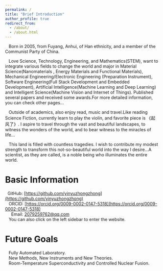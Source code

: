 ```yaml
---
permalink: /
title: "Brief Introduction"
author_profile: true
redirect_from: 
  - /about/
  - /about.html
---
```

&nbsp;&nbsp;&nbsp;Born in 2005, from Fuyang, Anhui, of Han ethnicity, and a member of the Communist Party of China.

&nbsp;&nbsp;&nbsp;Love Science, Technology, Engineering, and Mathematics(STEM), want to integrate various fields to change the world and major in Material Science(Nanomaterials , Energy Materials and Functional Materials), Mechanical Engineering/Electronic Engineering
(Preparation Instrument), Software Engineering(Full Stack Development and Embedded Development), Artificial Intelligence(Machine Learning and Deep Learning) and Intelligent Science(Machine Vision and Internet of Things). Published several papers and received some awards.For more detailed information, you can check other pages...

&nbsp;&nbsp;&nbsp;Outside of academics, also enjoy read, music and travel.Like reading Science Fiction, currently learn to play the violin, and favorite piece is 《起风了》. I aspire to travel through the vast and beautiful landscapes, to witness the wonders of the world, and to bear witness to the miracles of life...

&nbsp;&nbsp;&nbsp;This land is filled with countless tragedies. I wish to contribute my modest strength to transform this not-so-beautiful world into the way I desire...A scientist, as they are called, is a noble being who illuminates the entire world.

  
Basic Information
======
 &nbsp;&nbsp;GitHub: [https://github.com/yinyuzhongzhong](https://github.com/yinyuzhongzhong)  
 &nbsp;&nbsp;&nbsp;ORCID: [https://orcid.org/0009-0002-0147-5318](https://orcid.org/0009-0002-0147-5318)  
 &nbsp;&nbsp;&nbsp;&nbsp;&nbsp;Email: [2079259762@qq.com](mailto:2079259762@qq.com)  
 &nbsp;&nbsp;&nbsp;You can also click on the left sidebar to enter the website.


 Future Goals
======
 &nbsp;&nbsp;&nbsp;Fully Automated Laboratory.  
 &nbsp;&nbsp;&nbsp;New Methods, New Instruments and New Theories.  
 &nbsp;&nbsp;&nbsp;Room-Temperature Superconductivity and Controlled Nuclear Fusion.  

